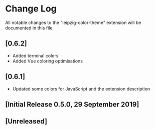 # Change Log

All notable changes to the "leipzig-color-theme" extension will be documented in this file.

## [0.6.2]
- Added terminal colors
- Added Vue coloring optimisations

## [0.6.1]
- Updated some colors for JavaScript and the extension description

## [Initial Release 0.5.0, 29 September 2019]

## [Unreleased]